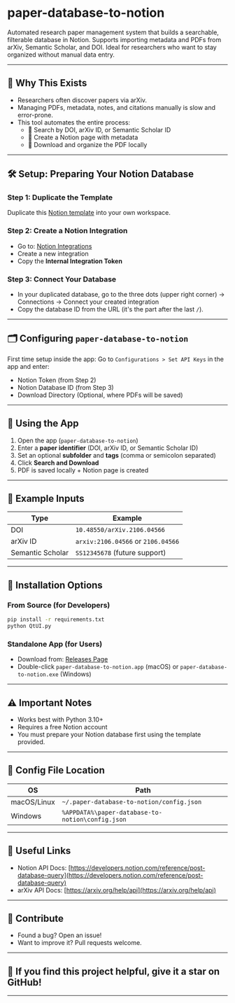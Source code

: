 # paper-database-to-notion

Automated research paper management system that builds a searchable, filterable database in Notion. Supports importing metadata and PDFs from arXiv, Semantic Scholar, and DOI. Ideal for researchers who want to stay organized without manual data entry.

---

## 🌟 Why This Exists

- Researchers often discover papers via arXiv.
- Managing PDFs, metadata, notes, and citations manually is slow and error-prone.
- This tool automates the entire process:
    - 🔄 Search by DOI, arXiv ID, or Semantic Scholar ID
    - 📂 Create a Notion page with metadata
    - 📁 Download and organize the PDF locally

---

## 🛠️ Setup: Preparing Your Notion Database

### Step 1: Duplicate the Template
Duplicate this [Notion template](https://thorn-nymphea-be8.notion.site/5949a9924cc546799804a42ca4917d81) into your own workspace.

### Step 2: Create a Notion Integration
- Go to: [Notion Integrations](https://www.notion.so/my-integrations)
- Create a new integration
- Copy the **Internal Integration Token**

### Step 3: Connect Your Database
- In your duplicated database, go to the three dots (upper right corner) -> Connections -> Connect your created integration
- Copy the database ID from the URL (it's the part after the last `/`).

---

## 🗂️ Configuring `paper-database-to-notion`

First time setup inside the app: Go to `Configurations > Set API Keys` in the app and enter:

- Notion Token (from Step 2)
- Notion Database ID (from Step 3)
- Download Directory (Optional, where PDFs will be saved)

---

## 🚀 Using the App

1. Open the app (`paper-database-to-notion`)
2. Enter a **paper identifier** (DOI, arXiv ID, or Semantic Scholar ID)
3. Set an optional **subfolder** and **tags** (comma or semicolon separated)
4. Click **Search and Download**
5. PDF is saved locally + Notion page is created

---

## 📅 Example Inputs

| Type | Example |
|---|---|
| DOI | `10.48550/arXiv.2106.04566` |
| arXiv ID | `arxiv:2106.04566` or `2106.04566` |
| Semantic Scholar | `SS12345678` (future support) |

---

## 📝 Installation Options

### From Source (for Developers)
```bash
pip install -r requirements.txt
python QtUI.py
```

### Standalone App (for Users)
- Download from: [Releases Page](https://github.com/yourusername/paper-database-to-notion/releases)
- Double-click `paper-database-to-notion.app` (macOS) or `paper-database-to-notion.exe` (Windows)

---

## ⚠️ Important Notes

- Works best with Python 3.10+
- Requires a free Notion account
- You must prepare your Notion database first using the template provided.

---

## 📂 Config File Location

| OS | Path |
|---|---|
| macOS/Linux | `~/.paper-database-to-notion/config.json` |
| Windows | `%APPDATA%\paper-database-to-notion\config.json` |

---

## 🔗 Useful Links

- Notion API Docs: [https://developers.notion.com/reference/post-database-query](https://developers.notion.com/reference/post-database-query)
- arXiv API Docs: [https://arxiv.org/help/api](https://arxiv.org/help/api)

---

## 📃 Contribute

- Found a bug? Open an issue!
- Want to improve it? Pull requests welcome.

---

## 💚 If you find this project helpful, give it a star on GitHub!

---


